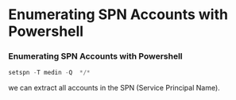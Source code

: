 # Enumerating SPN Accounts with Powershell

### Enumerating SPN Accounts with Powershell



```powershell
setspn -T medin -Q ​ */*
```

we can extract all accounts in the SPN (Service Principal Name).

